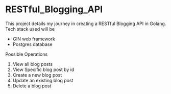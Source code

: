 # RESTful_Blogging_API

This project details my journey in creating a RESTful Blogging API in Golang.
Tech stack used will be 
* GIN web framework
* Postgres database

Possible Operations
1. View all blog posts
2. View Specific blog post by id
3. Create a new blog post
4. Update an existing blog post
5. Delete a blog post
